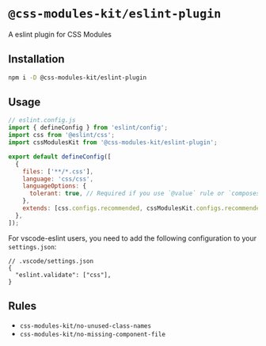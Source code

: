 # `@css-modules-kit/eslint-plugin`

A eslint plugin for CSS Modules

## Installation

```bash
npm i -D @css-modules-kit/eslint-plugin
```

## Usage

```js
// eslint.config.js
import { defineConfig } from 'eslint/config';
import css from '@eslint/css';
import cssModulesKit from '@css-modules-kit/eslint-plugin';

export default defineConfig([
  {
    files: ['**/*.css'],
    language: 'css/css',
    languageOptions: {
      tolerant: true, // Required if you use `@value` rule or `composes` property
    },
    extends: [css.configs.recommended, cssModulesKit.configs.recommended],
  },
]);
```

For vscode-eslint users, you need to add the following configuration to your `settings.json`:

```jsonc
// .vscode/settings.json
{
  "eslint.validate": ["css"],
}
```

## Rules

- `css-modules-kit/no-unused-class-names`
- `css-modules-kit/no-missing-component-file`
